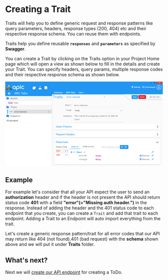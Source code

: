 # Creating a Trait

Traits will help you to define generic request and response patterns like query parameters, headers, response types \(200, 404\) etc and their respective response schema. You can reuse them with endpoints.

Traits help you define reusable **`responses`** and **`parameters`** as specified by **Swagger**.

You can create a Trait by clicking on the Traits option in your Project Home page which will open a view as shown below to fill in the details and create your Trait. You can specify headers, query params, multiple response codes and their respective response schema as shown below.

![](../.gitbook/assets/apic-create-trait%20%281%29.PNG)

## Example

For example let's consider that all your API expect the user to send an **authorization** header and if the header is not present the API should return status code **401** with a field **"error"\(="Missing auth header."\)** in the response. Instead of adding the header and the 401 status code to each endpoint that you create, you can create a `Trait` and add that trait to each endpoint. Adding a Trait to an Endpoint will auto import everything from the trait.

Let's create a generic response pattern/trait for all error codes that our API may return like 404 \(not found\),401 \(bad request\) with the **schema** shown above and we will put it under **Traits** folder.

## What's next?

Next we will [create our API endpoint](create-endpoint.md) for creating a ToDo.

